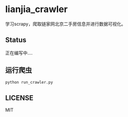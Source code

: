 # lianjia_crawler
学习scrapy，爬取链家网北京二手房信息并进行数据可视化。

## Status
正在编写中....

## 运行爬虫
``` sh
python run_crawler.py
```

## LICENSE
MIT
